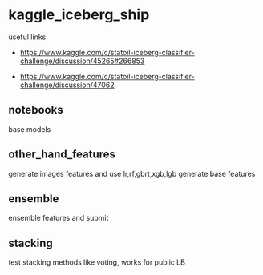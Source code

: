 # kaggle_iceberg_ship 

useful links:     

* https://www.kaggle.com/c/statoil-iceberg-classifier-challenge/discussion/45265#266853

* https://www.kaggle.com/c/statoil-iceberg-classifier-challenge/discussion/47062

## notebooks

base models

## other_hand_features

generate images features and use lr,rf,gbrt,xgb,lgb generate base features

## ensemble

ensemble features and submit

## stacking

test stacking methods like voting, works for public LB

